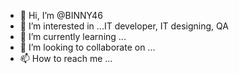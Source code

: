 - 👋 Hi, I’m @BINNY46
- 👀 I’m interested in ...IT developer, IT designing, QA
- 🌱 I’m currently learning ...
- 💞️ I’m looking to collaborate on ...
- 📫 How to reach me ...

<!---
BINNY46/BINNY46 is a ✨ special ✨ repository because its `README.md` (this file) appears on your GitHub profile.
You can click the Preview link to take a look at your changes.
--->
